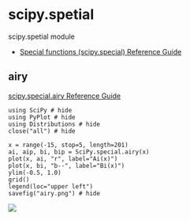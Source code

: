 # scipy.spetial

scipy.spetial module

- [Special functions (scipy.special) Reference Guide](https://docs.scipy.org/doc/scipy/reference/special.html)

## airy

[scipy\.special\.airy Reference Guide](https://docs.scipy.org/doc/scipy/reference/generated/scipy.special.airy.html#scipy-special-airy)


```@example
using SciPy # hide
using PyPlot # hide
using Distributions # hide
close("all") # hide

x = range(-15, stop=5, length=201)
ai, aip, bi, bip = SciPy.special.airy(x)
plot(x, ai, "r", label="Ai(x)")
plot(x, bi, "b--", label="Bi(x)")
ylim(-0.5, 1.0)
grid()
legend(loc="upper left")
savefig("airy.png") # hide
```

![](airy.png)



